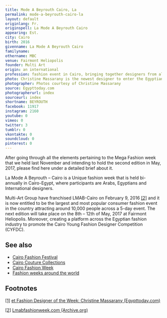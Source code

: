 ```yaml
---
title: Mode A Beyrouth Cairo, La
permalink: mode-a-beyrouth-cairo-la
layout: default
originlang: Fr.
originspell: La Mode A Beyrouth Cairo
appearing: Est.
city: Cairo
birth: 2016
givenname: La Mode A Beyrouth Cairo
familyname:
othername: MBC
venue: Fairmont Heliopolis
founder: Multi Art
origin: an international
profession: fashion event in Cairo, bringing together designers from allover the world
photo: Christine Massarany is the newest designer to enter the Egyptian fashion scene when she entered the “La Mode a Beyrouth” competition
photographer: Photos courtesy of Christine Massarany
source: Egypttoday.com
photographerurl: index
sourceurl: index
shortname: BEYROUTH
facebook: 11917
instagram: 2160
youtube: 0
vimeo: 0
twitter: 3
tumblr: 0
vkontakte: 0
soundcloud: 0
pinterest: 0
---
```


After going through all the elements pertaining to the Mega Fashion week that we held last November and intending to hold the second edition in May, 2017, please find here under a detailed brief about it.

La Mode A Beyrouth – Cairo is a Unique fashion week that is held bi-annually in Cairo-Egypt, where participants are Arabs, Egyptians and International designers.

Multi-Art Group have franchised LMAB-Cairo on February 9, 2016 <span id="a2">[\[2\]](#f2)</span> and it is now entitled to be the largest and most popular consumer fashion event in the country attracting around 10,000 people across a 5-day event. The next edition will take place on the 8th – 12th of May, 2017 at Fairmont Heliopolis. Moreover, creating a platform across the Egyptian fashion industry to promote the Cairo Young Fashion Designer Competition (CYFDC).

## See also

+ [Cairo Fashion Festival](cairo-fashion-festival)
+ [Cairo Couture Collections](cairo-couture-collections)
+ [Cairo Fashion Week](cairo-fashion-week)
+ [Fashion weeks around the world](fashion-weeks-around-the-world)

## Footnotes

[[1]](#a1) <span id="f1"></span> [et Fashion Designer of the Week: Christine Massarany (Egypttoday.com)](http://www.egypttoday.com/Article/6/27764/et-Fashion-Designer-of-the-Week-Christine-Massarany)

[[2]](#a2) <span id="f2"></span> [Lmabfashionweek.com (Archive.org)](https://web.archive.org/web/20160406083215/http://www.lmabfashionweek.com:80/)
